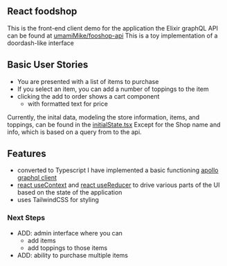 ## React foodshop

This is the front-end client demo for the application
the Elixir graphQL API can be found at [umamiMike/fooshop-api](https://github.com/umamiMike/foodshop-api)
This is a toy implementation of a doordash-like interface

## Basic User Stories

- You are presented with a list of items to purchase
- If you select an item, you can add a number of toppings to the item
- clicking the add to order shows a cart component
  - with formatted text for price

Currently, the inital data, modeling the store information, items, and toppings, can be found in the [initialState.tsx](./src/initialState.tsx)
Except for the Shop name and info, which is based on a query from to the api.

## Features
- converted to Typescript
I have implemented a basic functioning [apollo graphql client](https://new.apollographql.com/)
- [react useContext](https://react.dev/reference/react/useContext) and  [react useReducer](https://react.dev/reference/react/useReducer) to drive various parts of the UI based on the state of the application
- uses TailwindCSS for styling

### Next Steps

- ADD: admin interface where you can
  - add items
  - add toppings to those items
- ADD: ability to purchase multiple items
